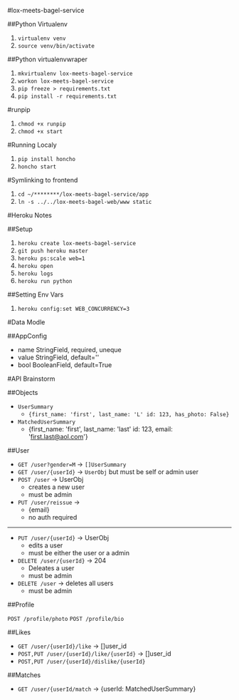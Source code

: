 #lox-meets-bagel-service


##Python Virtualenv

1. `virtualenv venv`
2. `source venv/bin/activate`

##Python virtualenvwraper

1. `mkvirtualenv lox-meets-bagel-service`
2. `workon lox-meets-bagel-service`
3. `pip freeze > requirements.txt`
4. `pip install -r requirements.txt`

#runpip

1. `chmod +x runpip`
2. `chmod +x start`

#Running Localy

1. `pip install honcho`
2. `honcho start `

#Symlinking to frontend

1. `cd ~/********/lox-meets-bagel-service/app`
2. `ln -s ../../lox-meets-bagel-web/www static`


#Heroku Notes

##Setup
1. `heroku create lox-meets-bagel-service`
2. `git push heroku master`
3. `heroku ps:scale web=1`
4. `heroku open`
5. `heroku logs`
6. `heroku run python`

##Setting Env Vars
1. `heroku config:set WEB_CONCURRENCY=3`

#Data Modle

##AppConfig
- name StringField, required, uneque
- value StringField, default=''
- bool BooleanField, default=True

#API Brainstorm

##Objects

- `UserSummary`
    - `{first_name: 'first', last_name: 'L' id: 123, has_photo: False}`
- `MatchedUserSummary`
    - {first_name: 'first', last_name: 'last'  id: 123, email: 'first.last@aol.com'}


##User

- `GET /user?gender=M` -> `[]UserSummary`
- `GET /user/{userId}` -> `UserObj` but must be self or admin user
- `POST /user` -> UserObj
    - creates a new user
    - must be admin
- `PUT /user/reissue` ->
    - {email}
    - no auth required


-------------------------------------


- `PUT /user/{userId}` -> UserObj
    - edits a user
    - must be either the user or a admin
- `DELETE /user/{userId}` -> 204
    - Deleates a user
    - must be admin
- `DELETE /user` -> deletes all users
    - must be admin

##Profile

`POST /profile/photo`
`POST /profile/bio`


##Likes

- `GET /user/{userId}/like` -> []user_id
- `POST,PUT /user/{userId}/like/{userId}` -> []user_id
- `POST,PUT /user/{userId}/dislike/{userId}`

##Matches

- `GET /user/{userId/match` -> {userId: MatchedUserSummary}
